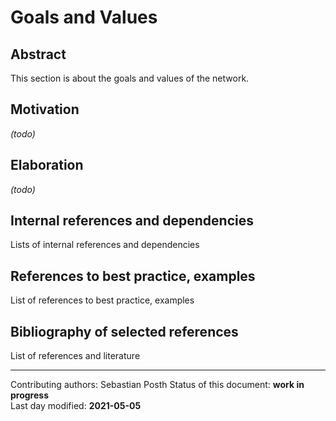 # Goals and Values

## Abstract

This section is about the goals and values of the network.

## Motivation
*(todo)*
    
## Elaboration
*(todo)*
    
## Internal references and dependencies

Lists of internal references and dependencies 
    
## References to best practice, examples  

List of references to best practice, examples 
	
## Bibliography of selected references

List of references and literature

________

Contributing authors: Sebastian Posth
Status of this document: **work in progress**  
Last day modified: **2021-05-05**

 
